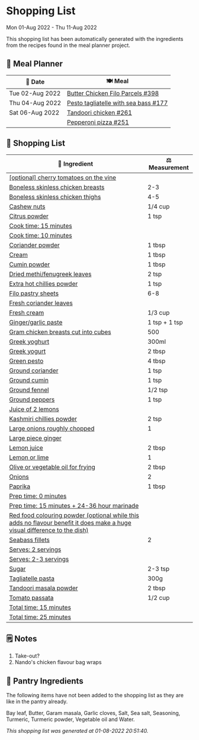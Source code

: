 # Shopping List

Mon 01-Aug 2022 - Thu 11-Aug 2022

This shopping list has been automatically generated with the ingredients from the recipes found in the meal planner project.

## 📅 Meal Planner

|📅 Date| 🍽️ Meal|
|----|----|
|Tue 02-Aug 2022|[Butter Chicken Filo Parcels #398](https://github.com/jcallaghan/The-Cookbook/issues/398)|
|Thu 04-Aug 2022|[Pesto tagliatelle with sea bass #177](https://github.com/jcallaghan/The-Cookbook/issues/177)|
|Sat 06-Aug 2022|[Tandoori chicken #261](https://github.com/jcallaghan/The-Cookbook/issues/261)|
||[Pepperoni pizza  #251](https://github.com/jcallaghan/The-Cookbook/issues/251)|

## 🛒 Shopping List

| 🍌 Ingredient| ⚖️ Measurement|
|----------|-----------|
|[[optional] cherry tomatoes on the vine](https://www.sainsburys.co.uk/gol-ui/SearchResults/[optional]%20cherry%20tomatoes%20on%20the%20vine)||
|[Boneless skinless chicken breasts](https://www.sainsburys.co.uk/gol-ui/SearchResults/Boneless%20skinless%20chicken%20breasts)|2-3|
|[Boneless skinless chicken thighs](https://www.sainsburys.co.uk/gol-ui/SearchResults/Boneless%20skinless%20chicken%20thighs)|4-5|
|[Cashew nuts](https://www.sainsburys.co.uk/gol-ui/SearchResults/Cashew%20nuts)|1/4 cup|
|[Citrus powder](https://www.sainsburys.co.uk/gol-ui/SearchResults/Citrus%20powder)|1 tsp|
|[Cook time:  15 minutes](https://www.sainsburys.co.uk/gol-ui/SearchResults/Cook%20time:%20%2015%20minutes)||
|[Cook time: 10 minutes](https://www.sainsburys.co.uk/gol-ui/SearchResults/Cook%20time:%2010%20minutes)||
|[Coriander powder](https://www.sainsburys.co.uk/gol-ui/SearchResults/Coriander%20powder)|1 tbsp|
|[Cream](https://www.sainsburys.co.uk/gol-ui/SearchResults/Cream)|1 tbsp|
|[Cumin powder](https://www.sainsburys.co.uk/gol-ui/SearchResults/Cumin%20powder)|1 tbsp|
|[Dried methi/fenugreek leaves](https://www.sainsburys.co.uk/gol-ui/SearchResults/Dried%20methi/fenugreek%20leaves)|2 tsp|
|[Extra hot chillies powder](https://www.sainsburys.co.uk/gol-ui/SearchResults/Extra%20hot%20chillies%20powder)|1 tsp|
|[Filo pastry sheets](https://www.sainsburys.co.uk/gol-ui/SearchResults/Filo%20pastry%20sheets)|6-8|
|[Fresh coriander leaves](https://www.sainsburys.co.uk/gol-ui/SearchResults/Fresh%20coriander%20leaves)||
|[Fresh cream](https://www.sainsburys.co.uk/gol-ui/SearchResults/Fresh%20cream)|1/3 cup|
|[Ginger/garlic paste](https://www.sainsburys.co.uk/gol-ui/SearchResults/Ginger/garlic%20paste)|1 tsp + 1 tsp|
|[Gram chicken breasts cut into cubes](https://www.sainsburys.co.uk/gol-ui/SearchResults/Gram%20chicken%20breasts%20cut%20into%20cubes)|500|
|[Greek yoghurt](https://www.sainsburys.co.uk/gol-ui/SearchResults/Greek%20yoghurt)|300ml|
|[Greek yogurt](https://www.sainsburys.co.uk/gol-ui/SearchResults/Greek%20yogurt)|2 tbsp|
|[Green pesto](https://www.sainsburys.co.uk/gol-ui/SearchResults/Green%20pesto)|4 tbsp|
|[Ground coriander](https://www.sainsburys.co.uk/gol-ui/SearchResults/Ground%20coriander)|1 tsp|
|[Ground cumin](https://www.sainsburys.co.uk/gol-ui/SearchResults/Ground%20cumin)|1 tsp|
|[Ground fennel](https://www.sainsburys.co.uk/gol-ui/SearchResults/Ground%20fennel)|1/2 tsp|
|[Ground peppers](https://www.sainsburys.co.uk/gol-ui/SearchResults/Ground%20peppers)|1 tsp|
|[Juice of 2 lemons](https://www.sainsburys.co.uk/gol-ui/SearchResults/Juice%20of%202%20lemons)||
|[Kashmiri chillies powder](https://www.sainsburys.co.uk/gol-ui/SearchResults/Kashmiri%20chillies%20powder)|2 tsp|
|[Large onions roughly chopped](https://www.sainsburys.co.uk/gol-ui/SearchResults/Large%20onions%20roughly%20chopped)|1|
|[Large piece ginger](https://www.sainsburys.co.uk/gol-ui/SearchResults/Large%20piece%20ginger)||
|[Lemon juice](https://www.sainsburys.co.uk/gol-ui/SearchResults/Lemon%20juice)|2 tbsp|
|[Lemon or lime](https://www.sainsburys.co.uk/gol-ui/SearchResults/Lemon%20or%20lime)|1|
|[Olive or vegetable oil for frying](https://www.sainsburys.co.uk/gol-ui/SearchResults/Olive%20or%20vegetable%20oil%20for%20frying)|2 tbsp|
|[Onions](https://www.sainsburys.co.uk/gol-ui/SearchResults/Onions)|2|
|[Paprika](https://www.sainsburys.co.uk/gol-ui/SearchResults/Paprika)|1 tbsp|
|[Prep time: 0 minutes](https://www.sainsburys.co.uk/gol-ui/SearchResults/Prep%20time:%200%20minutes)||
|[Prep time: 15 minutes + 24-36 hour marinade](https://www.sainsburys.co.uk/gol-ui/SearchResults/Prep%20time:%2015%20minutes%20+%2024-36%20hour%20marinade)||
|[Red food colouring powder (optional while this adds no flavour benefit it does make a huge visual difference to the dish)](https://www.sainsburys.co.uk/gol-ui/SearchResults/Red%20food%20colouring%20powder%20(optional%20while%20this%20adds%20no%20flavour%20benefit%20it%20does%20make%20a%20huge%20visual%20difference%20to%20the%20dish))||
|[Seabass fillets](https://www.sainsburys.co.uk/gol-ui/SearchResults/Seabass%20fillets)|2|
|[Serves: 2 servings](https://www.sainsburys.co.uk/gol-ui/SearchResults/Serves:%202%20servings)||
|[Serves: 2-3 servings](https://www.sainsburys.co.uk/gol-ui/SearchResults/Serves:%202-3%20servings)||
|[Sugar](https://www.sainsburys.co.uk/gol-ui/SearchResults/Sugar)|2-3 tsp|
|[Tagliatelle pasta](https://www.sainsburys.co.uk/gol-ui/SearchResults/Tagliatelle%20pasta)|300g|
|[Tandoori masala powder](https://www.sainsburys.co.uk/gol-ui/SearchResults/Tandoori%20masala%20powder)|2 tbsp|
|[Tomato passata](https://www.sainsburys.co.uk/gol-ui/SearchResults/Tomato%20passata)|1/2 cup|
|[Total time: 15 minutes](https://www.sainsburys.co.uk/gol-ui/SearchResults/Total%20time:%2015%20minutes)||
|[Total time: 25 minutes](https://www.sainsburys.co.uk/gol-ui/SearchResults/Total%20time:%2025%20minutes)||

## 🗒️ Notes

1. Take-out?
1. Nando's chicken flavour bag wraps

## 🏪 Pantry Ingredients

The following items have not been added to the shopping list as they are like in the pantry already.

Bay leaf, Butter, Garam masala, Garlic cloves, Salt, Sea salt, Seasoning, Turmeric, Turmeric powder, Vegetable oil and Water.


_This shopping list was generated at 01-08-2022 20:51:40._